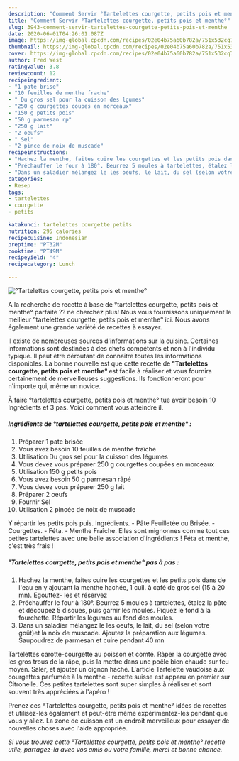 ```yaml
---
description: "Comment Servir °Tartelettes courgette, petits pois et menthe°"
title: "Comment Servir °Tartelettes courgette, petits pois et menthe°"
slug: 3943-comment-servir-tartelettes-courgette-petits-pois-et-menthe
date: 2020-06-01T04:26:01.087Z
image: https://img-global.cpcdn.com/recipes/02e04b75a60b782a/751x532cq70/tartelettes-courgette-petits-pois-et-menthe-photo-principale-de-la-recette.jpg
thumbnail: https://img-global.cpcdn.com/recipes/02e04b75a60b782a/751x532cq70/tartelettes-courgette-petits-pois-et-menthe-photo-principale-de-la-recette.jpg
cover: https://img-global.cpcdn.com/recipes/02e04b75a60b782a/751x532cq70/tartelettes-courgette-petits-pois-et-menthe-photo-principale-de-la-recette.jpg
author: Fred West
ratingvalue: 3.8
reviewcount: 12
recipeingredient:
- "1 pate brise"
- "10 feuilles de menthe frache"
- " Du gros sel pour la cuisson des lgumes"
- "250 g courgettes coupes en morceaux"
- "150 g petits pois"
- "50 g parmesan rp"
- "250 g lait"
- "2 oeufs"
- " Sel"
- "2 pince de noix de muscade"
recipeinstructions:
- "Hachez la menthe, faites cuire les courgettes et les petits pois dans de l&#39;eau en y ajoutant la menthe hachée, 1 cuil. à café de gros sel (15 à 20 mn). Egouttez- les et réservez"
- "Préchauffer le four à 180°. Beurrez 5 moules à tartelettes, étalez la pâte et découpez 5 disques, puis garnir les moules. Piquez le fond à la fourchette. Répartir les légumes au fond des moules."
- "Dans un saladier mélangez le les oeufs, le lait, du sel (selon votre goût)et la noix de muscade. Ajoutez la préparation aux légumes. Saupoudrez de parmesan et cuire pendant 40 mn"
categories:
- Resep
tags:
- tartelettes
- courgette
- petits

katakunci: tartelettes courgette petits 
nutrition: 295 calories
recipecuisine: Indonesian
preptime: "PT32M"
cooktime: "PT49M"
recipeyield: "4"
recipecategory: Lunch

---
```



![°Tartelettes courgette, petits pois et menthe°](https://img-global.cpcdn.com/recipes/02e04b75a60b782a/751x532cq70/tartelettes-courgette-petits-pois-et-menthe-photo-principale-de-la-recette.jpg)

A la recherche de recette à base de °tartelettes courgette, petits pois et menthe° parfaite ?? ne cherchez plus! Nous vous fournissons uniquement le meilleur °tartelettes courgette, petits pois et menthe° ici. Nous avons également une grande variété de recettes à essayer.

Il existe de nombreuses sources d'informations sur la cuisine. Certaines informations sont destinées à des chefs compétents et non à l'individu typique. Il peut être déroutant de connaître toutes les informations disponibles. La bonne nouvelle est que cette recette de <strong> °Tartelettes courgette, petits pois et menthe° </strong> est facile à réaliser et vous fournira certainement de merveilleuses suggestions. Ils fonctionneront pour n'importe qui, même un novice.

<!--inarticleads1-->

À faire °tartelettes courgette, petits pois et menthe° tue avoir besoin 10 Ingrédients et 3 pas. Voici comment vous atteindre il.

##### Ingrédients de °tartelettes courgette, petits pois et menthe° :

1. Préparer 1 pate brisée
1. Vous avez besoin 10 feuilles de menthe fraîche
1. Utilisation  Du gros sel pour la cuisson des légumes
1. Vous devez vous préparer 250 g courgettes coupées en morceaux
1. Utilisation 150 g petits pois
1. Vous avez besoin 50 g parmesan râpé
1. Vous devez vous préparer 250 g lait
1. Préparer 2 oeufs
1. Fournir  Sel
1. Utilisation 2 pincée de noix de muscade


Y répartir les petits pois puis. Ingrédients. - Pâte Feuilletée ou Brisée. - Courgettes. - Féta. - Menthe Fraîche. Elles sont mignonnes comme tout ces petites tartelettes avec une belle association d&#39;ingrédients ! Féta et menthe, c&#39;est très frais ! 

<!--inarticleads2-->

##### °Tartelettes courgette, petits pois et menthe° pas à pas :

1. Hachez la menthe, faites cuire les courgettes et les petits pois dans de l&#39;eau en y ajoutant la menthe hachée, 1 cuil. à café de gros sel (15 à 20 mn). Egouttez- les et réservez
1. Préchauffer le four à 180°. Beurrez 5 moules à tartelettes, étalez la pâte et découpez 5 disques, puis garnir les moules. Piquez le fond à la fourchette. Répartir les légumes au fond des moules.
1. Dans un saladier mélangez le les oeufs, le lait, du sel (selon votre goût)et la noix de muscade. Ajoutez la préparation aux légumes. Saupoudrez de parmesan et cuire pendant 40 mn


Tartelettes carotte-courgette au poisson et comté. Râper la courgette avec les gros trous de la râpe, puis la mettre dans une poêle bien chaude sur feu moyen. Saler, et ajouter un oignon haché. L&#39;article Tartelette vaudoise aux courgettes parfumée à la menthe - recette suisse est apparu en premier sur Citronelle. Ces petites tartelettes sont super simples à réaliser et sont souvent très appréciées à l&#39;apéro ! 

<!--inarticleads1-->

<p>
Prenez ces °Tartelettes courgette, petits pois et menthe° idées de recettes et utilisez-les également et peut-être même expérimentez-les pendant que vous y allez. La zone de cuisson est un endroit merveilleux pour essayer de nouvelles choses avec l'aide appropriée.
</p>

<p>
<i>Si vous trouvez cette °Tartelettes courgette, petits pois et menthe° recette utile, partagez-la avec vos amis ou votre famille, merci et bonne chance.</i>
</p>
